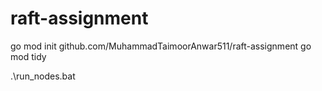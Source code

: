 # raft-assignment

go mod init github.com/MuhammadTaimoorAnwar511/raft-assignment
go mod tidy

.\run_nodes.bat
